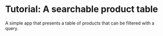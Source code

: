 # Tutorial: A searchable product table

A simple app that presents a table of products that can be filtered with a query.
